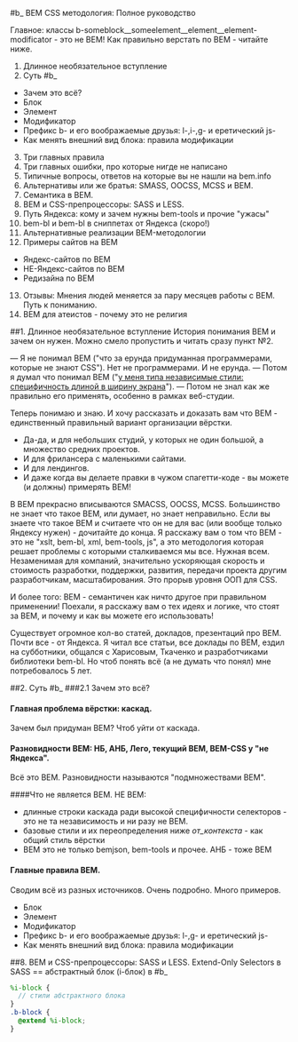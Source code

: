 #b_ BEM CSS методология: Полное руководство

Главное: классы b-someblock__someelement__element__element-modificator - это не BEM!
Как правильно верстать по BEM - читайте ниже.

1. Длинное необязательное вступление
2. Суть #b_
 - Зачем это всё?
 - Блок
 - Элемент
 - Модификатор
 - Префикс b- и его воображаемые друзья: l-,i-,g- и еретический js-
 - Как менять внешний вид блока: правила модификации
3. Три главных правила
4. Три главных ошибки, про которые нигде не написано
5. Типичные вопросы, ответов на которые вы не нашли на bem.info
6. Альтернативы или же братья: SMASS, OOCSS, MCSS и BEM.
7. Семантика в BEM.
8. BEM и CSS-препроцессоры: SASS и LESS.
9. Путь Яндекса: кому и зачем нужны bem-tools и прочие "ужасы"
10. bem-bl и bem-bl в сниппетах от Яндекса (скоро!)
11. Альтернативные реализации BEM-методологии
12. Примеры сайтов на BEM
- Яндекс-сайтов по BEM
- НЕ-Яндекс-сайтов по BEM
- Редизайна по BEM
13. Отзывы: Мнения людей меняется за пару месяцев работы с BEM. Путь к пониманию.
14. BEM для атеистов - почему это не религия


##1. Длинное необязательное вступление
История понимания BEM и зачем он нужен. 
Можно смело пропустить и читать сразу пункт №2.

— Я не понимал BEM ("что за ерунда придуманная программерами, которые не знают CSS"). Нет не программерами. И не ерунда.
— Потом я думал что понимал BEM ("[у меня типа независимые стили: специфичность длиной в ширину экрана](http://delka.name/blog/2013/04/bem-otkroveniya-prinyavshih-veru/)").
— Потом не знал как же правильно его применять, особенно в рамках веб-студии.

Теперь понимаю и знаю. И хочу рассказать и доказать вам что BEM - единственный правильный вариант организации вёрстки. 
- Да-да, и для небольших студий, у которых не один большой, а множество средних проектов. 
- И для фрилансера с маленькими сайтами.
- И для лендингов. 
- И даже когда вы делаете правки в чужом спагетти-коде - вы можете (и должны) примерять BEM!

В BEM прекрасно вписываются SMACSS, OOCSS, MCSS. Большинство не знает что такое BEM, или думает, но знает неправильно. Если вы знаете что такое BEM и считаете что он не для вас (или вообще только Яндексу нужен) - дочитайте до конца. Я расскажу вам о том что BEM - это не "xslt, bem-bl, xml, bem-tools, js", а это методология которая решает проблемы с которыми сталкиваемся мы все. Нужная всем. Незаменимая для компаний, значительно ускоряющая скорость и стоимость разработки, поддержки, развития, передачи проекта другим разработчикам, масштабирования. Это прорыв уровня ООП для CSS.

И более того: BEM - семантичен как ничто другое при правильном применении!
Поехали, я расскажу вам о тех идеях и логике, что стоят за BEM, и почему и как вы можете его использовать!

Существует огромное кол-во статей, докладов, презентаций про BEM. Почти все - от Яндекса. Я читал все статьи, все доклады по BEM, ездил на субботники, общался с Харисовым, Ткаченко и разработчиками библиотеки bem-bl. Но чтоб понять всё (а не думать что понял) мне потребовалось 5 лет.


##2. Суть #b_
###2.1 Зачем это всё?
#### Главная проблема вёрстки: каскад. 
Зачем был придуман BEM? Чтоб уйти от каскада. 

#### Разновидности BEM: НБ, АНБ, Лего, текущий BEM, BEM-CSS у "не Яндекса". 
Всё это BEM. Разновидности называются "подмножествами BEM".

####Что не является BEM.
НЕ BEM:
- длинные строки каскада ради высокой специфичности селекторов - это не та независимость и ни разу не BEM.
- базовые стили и их переопределения ниже _от_контекста_ - как общий стиль вёрстки
- BEM это не только bemjson, bem-tools и прочее. АНБ - тоже BEM

#### Главные правила BEM.
Сводим всё из разных источников. Очень подробно. Много примеров.
 - Блок
 - Элемент
 - Модификатор
 - Префикс b- и его воображаемые друзья: l-,g- и еретический js-
 - Как менять внешний вид блока: правила модификации

##8. BEM и CSS-препроцессоры: SASS и LESS.
Extend-Only Selectors в SASS == абстрактный блок (i-блок) в #b_
```SCSS
%i-block {
  // стили абстрактного блока
}
.b-block {
  @extend %i-block;
}
```
